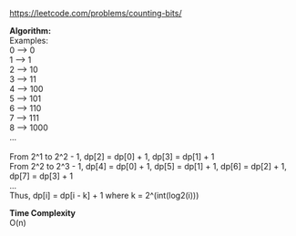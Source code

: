 https://leetcode.com/problems/counting-bits/

**Algorithm:** <br />
Examples: <br />
0 --> 0 <br />
1 --> 1 <br />
2 --> 10 <br />
3 --> 11 <br />
4 --> 100 <br />
5 --> 101 <br />
6 --> 110 <br />
7 --> 111 <br />
8 --> 1000 <br />
...<br />
<br />
From 2^1 to 2^2 - 1, dp[2] = dp[0] + 1, dp[3] = dp[1] + 1 <br />
From 2^2 to 2^3 - 1, dp[4] = dp[0] + 1, dp[5] = dp[1] + 1, dp[6] = dp[2] + 1, dp[7] = dp[3] + 1 <br />
...<br />
Thus, dp[i] = dp[i - k] + 1 where k = 2^(int(log2(i)))

**Time Complexity** <br />
O(n)
